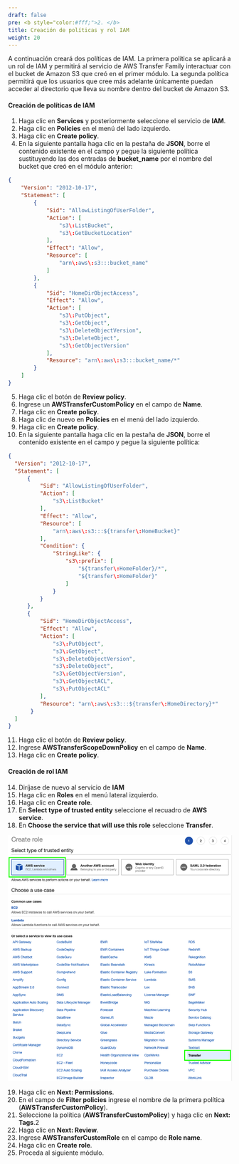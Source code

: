 ```yaml
---
draft: false
pre: <b style="color:#fff;">2. </b>
title: Creación de políticas y rol IAM
weight: 20
---
```

A continuación creará dos políticas de IAM. La primera política se aplicará a un rol de IAM y permitirá al servicio de AWS Transfer Family interactuar con el bucket de Amazon S3 que creó en el primer módulo. La segunda política permitirá que los usuarios que cree más adelante únicamente puedan acceder al directorio que lleva su nombre dentro del bucket de Amazon S3.

#### Creación de políticas de IAM

1. Haga clic en **Services** y posteriormente seleccione el servicio de **IAM**.
2. Haga clic en **Policies** en el menú del lado izquierdo.
3. Haga clic en **Create policy**.
4. En la siguiente pantalla haga clic en la pestaña de **JSON**, borre el contenido existente en el campo y pegue la siguiente política sustituyendo las dos entradas de **bucket_name** por el nombre del bucket que creó en el módulo anterior:

```json
{
    "Version": "2012-10-17",
    "Statement": [
        {
            "Sid": "AllowListingOfUserFolder",
            "Action": [
                "s3\:ListBucket",
                "s3\:GetBucketLocation"
            ],
            "Effect": "Allow",
            "Resource": [
                "arn\:aws\:s3:::bucket_name"
            ]
        },
        {
            "Sid": "HomeDirObjectAccess",
            "Effect": "Allow",
            "Action": [
                "s3\:PutObject",
                "s3\:GetObject",
                "s3\:DeleteObjectVersion",
                "s3\:DeleteObject",
                "s3\:GetObjectVersion"
            ],
            "Resource": "arn\:aws\:s3:::bucket_name/*"
        }
    ]
}
```

5.    Haga clic el botón de **Review policy**.
6.    Ingrese un **AWSTransferCustomPolicy** en el campo de **Name**.
7.    Haga clic en **Create policy**.
8.    Haga clic de nuevo en **Policies** en el menú del lado izquierdo.
9.    Haga clic en **Create policy**.
10.    En la siguiente pantalla haga clic en la pestaña de **JSON**, borre el contenido existente en el campo y pegue la siguiente política:

```json
{
  "Version": "2012-10-17",
  "Statement": [
      {
          "Sid": "AllowListingOfUserFolder",
          "Action": [
              "s3\:ListBucket"
          ],
          "Effect": "Allow",
          "Resource": [
              "arn\:aws\:s3:::${transfer\:HomeBucket}"
          ],
          "Condition": {
              "StringLike": {
                  "s3\:prefix": [
                      "${transfer\:HomeFolder}/*",
                      "${transfer\:HomeFolder}"
                  ]
              }
          }
      },
      {
          "Sid": "HomeDirObjectAccess",
          "Effect": "Allow",
          "Action": [
              "s3\:PutObject",
              "s3\:GetObject",
              "s3\:DeleteObjectVersion",
              "s3\:DeleteObject",
              "s3\:GetObjectVersion",
              "s3\:GetObjectACL",
              "s3\:PutObjectACL"
          ],
          "Resource": "arn\:aws\:s3:::${transfer\:HomeDirectory}*"
       }
  ]
}
```

11.    Haga clic el botón de **Review policy**.
12.    Ingrese **AWSTransferScopeDownPolicy** en el campo de **Name**.
13.    Haga clic en **Create policy**.

#### Creación de rol IAM

14.    Diríjase de nuevo al servicio de **IAM**
15.    Haga clic en **Roles** en el menú lateral izquierdo.
16.    Haga clic en **Create role**.
17.    En **Select type of trusted entity** seleccione el recuadro de **AWS service**.
18.    En **Choose the service that will use this role** seleccione **Transfer**.

![Create S3 bucket](/static/images/tr/crearrol.png)

19.    Haga clic en **Next: Permissions**.
20.    En el campo de **Filter policies** ingrese el nombre de la primera política (**AWSTransferCustomPolicy**).
21.    Seleccione la política (**AWSTransferCustomPolicy**) y haga clic en **Next: Tags**.2
22.    Haga clic en **Next: Review**.
23.    Ingrese **AWSTransferCustomRole** en el campo de **Role name**.
24.    Haga clic en **Create role**.
25.    Proceda al siguiente módulo.